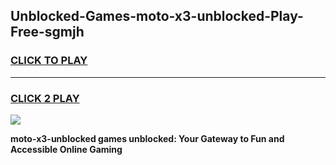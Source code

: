 
## Unblocked-Games-moto-x3-unblocked-Play-Free-sgmjh
<h3>
<a href="https://premium76.site?title=moto-x3-unblocked&ref=21A">CLICK TO PLAY</a></h3>
<hr>

<h3>
<a href="https://premium76.site?title=moto-x3-unblocked&ref=21A">CLICK 2 PLAY</a>
  
</h3>

<a href="https://premium76.site?title=moto-x3-unblocked&ref=21A"><img src="https://clearcache.store/games.png"></a>


**moto-x3-unblocked games unblocked: Your Gateway to Fun and Accessible Online Gaming**
